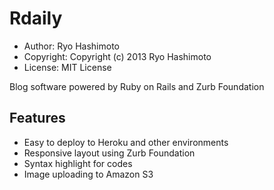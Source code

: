 # Rdaily

* Author: Ryo Hashimoto
* Copyright: Copyright (c) 2013 Ryo Hashimoto
* License: MIT License

Blog software powered by Ruby on Rails and Zurb Foundation

## Features

* Easy to deploy to Heroku and other environments
* Responsive layout using Zurb Foundation
* Syntax highlight for codes
* Image uploading to Amazon S3
